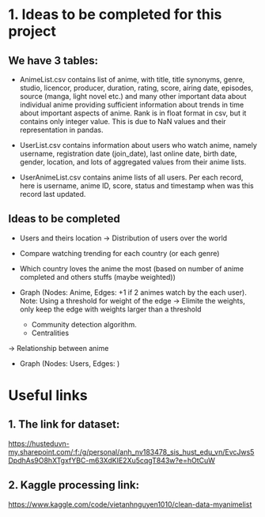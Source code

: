 # 1. Ideas to be completed for this project

## We have 3 tables:
- AnimeList.csv contains list of anime, with title, title synonyms, genre, studio, licencor, producer, duration, rating, score, airing date, episodes, source (manga, light novel etc.) and many other important data about individual anime providing sufficient information about trends in time about important aspects of anime. Rank is in float format in csv, but it contains only integer value. This is due to NaN values and their representation in pandas.

- UserList.csv contains information about users who watch anime, namely username, registration date (join_date), last online date, birth date, gender, location, and lots of aggregated values from their anime lists.

- UserAnimeList.csv contains anime lists of all users. Per each record, here is username, anime ID, score, status and timestamp when was this record last updated.



## Ideas to be completed
- Users and theirs location -> Distribution of users over the world
- Compare watching trending for each country (or each genre)

- Which country loves the anime the most (based on number of anime completed and others stuffs (maybe weighted))

- Graph (Nodes: Anime, Edges: +1 if 2 animes watch by the each user). Note: Using a threshold for weight of the edge -> Elimite the weights, only keep the edge with weights larger than a threshold
    - Community detection algorithm.
    - Centralities

-> Relationship between anime

- Graph (Nodes: Users, Edges: )


# Useful links
## 1. The link for dataset:
https://husteduvn-my.sharepoint.com/:f:/g/personal/anh_nv183478_sis_hust_edu_vn/EvcJws5DpdhAs9O8hXTgxfYBC-m63XdKIE2Xu5cqgT843w?e=hOtCuW

## 2. Kaggle processing link:
https://www.kaggle.com/code/vietanhnguyen1010/clean-data-myanimelist


